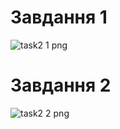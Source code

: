 # Завдання 1
![task2 1 png](https://github.com/user-attachments/assets/bd0b3f93-a2d0-4e9f-8272-8d458db350d8)

# Завдання 2
![task2 2 png](https://github.com/user-attachments/assets/97bd56fa-c0d0-4eb4-8343-f7680f2683bc)
